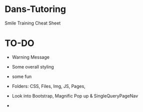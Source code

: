 # Dans-Tutoring
Smile Training Cheat Sheet

# TO-DO
  - Warning Message
  - Some overall styling
  - some fun

  - Folders: CSS, Files, Img, JS, Pages,
  - Look into Bootstrap, Magnific Pop up & SingleQueryPageNav
  - 
